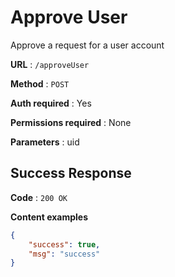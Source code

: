 # Approve User

Approve a request for a user account

**URL** : `/approveUser`

**Method** : `POST`

**Auth required** : Yes

**Permissions required** : None

**Parameters** : uid

## Success Response

**Code** : `200 OK`

**Content examples**


```json
{
    "success": true,
    "msg": "success"
}
```
